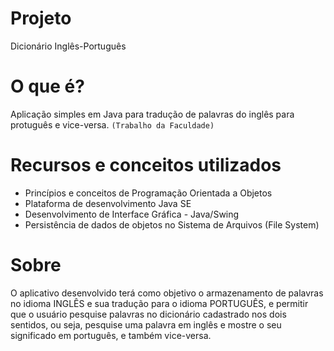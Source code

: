 # Projeto 

Dicionário Inglês-Português

# O que é?

Aplicação simples em Java para tradução de palavras do inglês para protuguês e vice-versa. `(Trabalho da Faculdade)`

# Recursos e conceitos utilizados

- Princípios e conceitos de Programação Orientada a Objetos
- Plataforma de desenvolvimento Java SE
- Desenvolvimento de Interface Gráfica - Java/Swing
- Persistência de dados de objetos no Sistema de Arquivos (File System)

# Sobre 

O aplicativo desenvolvido terá como objetivo o armazenamento de palavras no idioma INGLÊS 
e sua tradução para o idioma PORTUGUÊS, e permitir que o usuário pesquise palavras no dicionário 
cadastrado nos dois sentidos, ou seja, pesquise uma palavra em inglês e mostre o seu significado em português, 
e também vice-versa.
